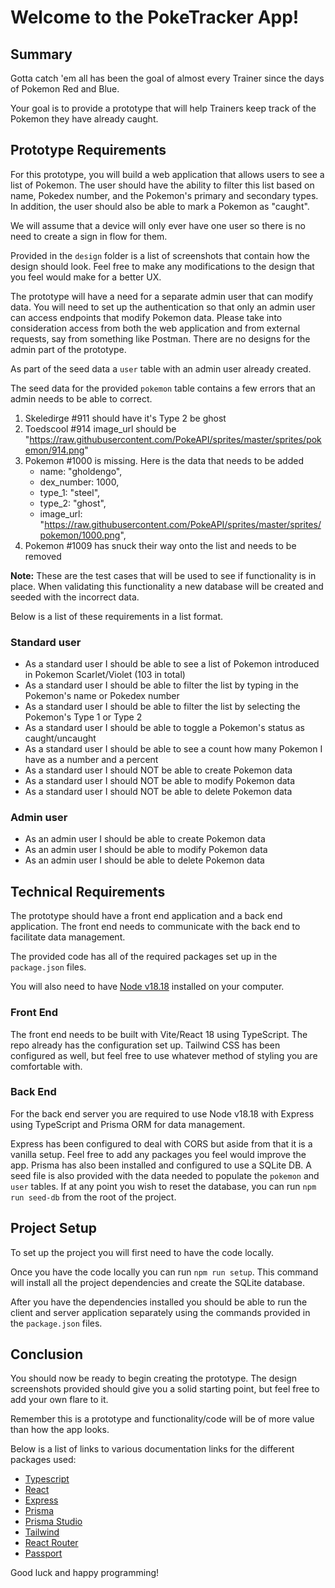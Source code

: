 # Welcome to the PokeTracker App!

## Summary

Gotta catch 'em all has been the goal of almost every Trainer since the days of Pokemon Red and Blue.

Your goal is to provide a prototype that will help Trainers keep track of the Pokemon they have already caught.

## Prototype Requirements

For this prototype, you will build a web application that allows users to see a list of Pokemon. The user should have the ability to filter this list based on name, Pokedex number, and the Pokemon's primary and secondary types.
In addition, the user should also be able to mark a Pokemon as "caught".

We will assume that a device will only ever have one user so there is no need to create a sign in flow for them.

Provided in the `design` folder is a list of screenshots that contain how the design should look. Feel free to make any modifications to the design that you feel would make for a better UX.

The prototype will have a need for a separate admin user that can modify data.
You will need to set up the authentication so that only an admin user can access endpoints that modify Pokemon data.
Please take into consideration access from both the web application and from external requests, say from something like Postman.
There are no designs for the admin part of the prototype.

As part of the seed data a `user` table with an admin user already created.

The seed data for the provided `pokemon` table contains a few errors that an admin needs to be able to correct.

1. Skeledirge #911 should have it's Type 2 be ghost
2. Toedscool #914 image_url should be "https://raw.githubusercontent.com/PokeAPI/sprites/master/sprites/pokemon/914.png"
3. Pokemon #1000 is missing. Here is the data that needs to be added
   - name: "gholdengo",
   - dex_number: 1000,
   - type_1: "steel",
   - type_2: "ghost",
   - image_url: "https://raw.githubusercontent.com/PokeAPI/sprites/master/sprites/pokemon/1000.png",
4. Pokemon #1009 has snuck their way onto the list and needs to be removed

<strong>Note:</strong> These are the test cases that will be used to see if functionality is in place. When validating this functionality a new database will be created and seeded with the incorrect data.

Below is a list of these requirements in a list format.
### Standard user
- As a standard user I should be able to see a list of Pokemon introduced in Pokemon Scarlet/Violet (103 in total)
- As a standard user I should be able to filter the list by typing in the Pokemon's name or Pokedex number
- As a standard user I should be able to filter the list by selecting the Pokemon's Type 1 or Type 2
- As a standard user I should be able to toggle a Pokemon's status as caught/uncaught
- As a standard user I should be able to see a count how many Pokemon I have as a number and a percent
- As a standard user I should NOT be able to create Pokemon data
- As a standard user I should NOT be able to modify Pokemon data
- As a standard user I should NOT be able to delete Pokemon data

### Admin user
- As an admin user I should be able to create Pokemon data
- As an admin user I should be able to modify Pokemon data
- As an admin user I should be able to delete Pokemon data

## Technical Requirements
The prototype should have a front end application and a back end application. The front end needs to communicate with the back end to facilitate data management.

The provided code has all of the required packages set up in the `package.json` files.

You will also need to have [Node v18.18](https://nodejs.org/en/) installed on your computer.
### Front End
The front end needs to be built with Vite/React 18 using TypeScript. The repo already has the configuration set up.
Tailwind CSS has been configured as well, but feel free to use whatever method of styling you are comfortable with.

### Back End
For the back end server you are required to use Node v18.18 with Express using TypeScript and Prisma ORM for data management.

Express has been configured to deal with CORS but aside from that it is a vanilla setup. Feel free to add any packages you feel would improve the app.
Prisma has also been installed and configured to use a SQLite DB.
A seed file is also provided with the data needed to populate the `pokemon` and `user` tables.
If at any point you wish to reset the database, you can run `npm run seed-db` from the root of the project.

## Project Setup
To set up the project you will first need to have the code locally.

Once you have the code locally you can run `npm run setup`.
This command will install all the project dependencies and create the SQLite database.

After you have the dependencies installed you should be able to run the client and server application separately using the commands provided in the `package.json` files.

## Conclusion
You should now be ready to begin creating the prototype. The design screenshots provided should give you a solid starting point, but feel free to add your own flare to it.

Remember this is a prototype and functionality/code will be of more value than how the app looks.

Below is a list of links to various documentation links for the different packages used:
- [Typescript](https://www.typescriptlang.org/docs/)
- [React](https://reactjs.org/docs/getting-started.html)
- [Express](https://expressjs.com/en/guide/routing.html)
- [Prisma](https://www.prisma.io/docs)
- [Prisma Studio](https://www.prisma.io/studio)
- [Tailwind](https://tailwindcss.com/docs/installation)
- [React Router](https://reactrouter.com/en/main)
- [Passport](https://www.passportjs.org/docs/)

Good luck and happy programming!